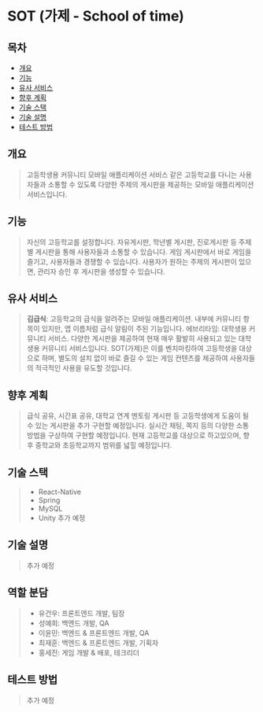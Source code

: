 # SOT (가제 - School of time)

## 목차
- [개요](#개요)
- [기능](#기능)
- [유사 서비스](#유사-서비스) 
- [향후 계획](#향후-계획)
- [기술 스택](#기술-스택)
- [기술 설명](#기술-설명)
- [테스트 방법](#테스트-방법)

## 개요
> 고등학생용 커뮤니티 모바일 애플리케이션 서비스
> 같은 고등학교를 다니는 사용자들과 소통할 수 있도록 다양한 주제의 게시판을 제공하는 모바일 애플리케이션 서비스입니다. 

## 기능
> 자신의 고등학교를 설정합니다. 
> 자유게시판, 학년별 게시판, 진로게시판 등 주제별 게시판을 통해 사용자들과 소통할 수 있습니다.
> 게임 게시판에서 바로 게임을 즐기고, 사용자들과 경쟁할 수 있습니다.
> 사용자가 원하는 주제의 게시판이 있으면, 관리자 승인 후 게시판을 생성할 수 있습니다. 

## 유사 서비스
> **김급식**: 고등학교의 급식을 알려주는 모바일 애플리케이션. 내부에 커뮤니티 항목이 있지만, 앱 이름처럼 급식 알림이 주된 기능입니다. 
> 에브리타임: 대학생용 커뮤니티 서비스. 다양한 게시판을 제공하여 현재 매우 활발히 사용되고 있는 대학생용 커뮤니티 서비스입니다. 
              SOT(가제)은 이를 벤치마킹하여 고등학생을 대상으로 하며, 별도의 설치 없이 바로 즐길 수 있는 게임 컨텐츠를 제공하여 사용자들의 적극적인 사용을 유도할 것입니다. 

## 향후 계획
> 급식 공유, 시간표 공유, 대학교 연계 멘토링 게시판 등 고등학생에게 도움이 될 수 있는 게시판을 추가 구현할 예정입니다. 
> 실시간 채팅, 쪽지 등의 다양한 소통 방법을 구상하여 구현할 예정입니다. 
> 현재 고등학교를 대상으로 하고있으며, 향후 중학교와 초등학교까지 범위를 넓힐 예정입니다.

## 기술 스택
> - React-Native 
> - Spring
> - MySQL
> - Unity
추가 예정

## 기술 설명
> 추가 예정 

## 역할 분담
> - 유건우: 프론트엔드 개발, 팀장
> - 성예희: 백엔드 개발, QA
> - 이윤민: 백엔드 & 프론트엔드 개발, QA
> - 최재훈: 백엔드 & 프론트엔드 개발, 기획자
> - 홍세진: 게임 개발 & 배포, 테크리더


## 테스트 방법
> 추가 예정